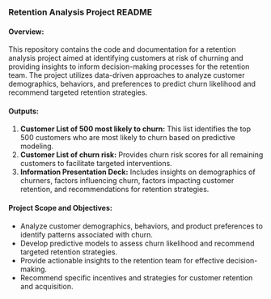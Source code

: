 ### Retention Analysis Project README

#### Overview:
This repository contains the code and documentation for a retention analysis project aimed at identifying customers at risk of churning and providing insights to inform decision-making processes for the retention team. The project utilizes data-driven approaches to analyze customer demographics, behaviors, and preferences to predict churn likelihood and recommend targeted retention strategies.

#### Outputs:
1. **Customer List of 500 most likely to churn:** This list identifies the top 500 customers who are most likely to churn based on predictive modeling.
2. **Customer List of churn risk:** Provides churn risk scores for all remaining customers to facilitate targeted interventions.
3. **Information Presentation Deck:** Includes insights on demographics of churners, factors influencing churn, factors impacting customer retention, and recommendations for retention strategies.

#### Project Scope and Objectives:
- Analyze customer demographics, behaviors, and product preferences to identify patterns associated with churn.
- Develop predictive models to assess churn likelihood and recommend targeted retention strategies.
- Provide actionable insights to the retention team for effective decision-making.
- Recommend specific incentives and strategies for customer retention and acquisition.
